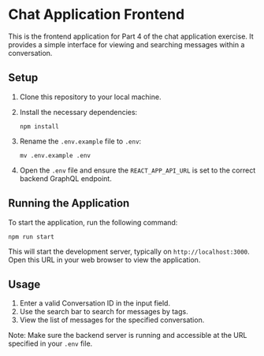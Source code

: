 # Chat Application Frontend

This is the frontend application for Part 4 of the chat application exercise. It provides a simple interface for viewing and searching messages within a conversation.

## Setup

1. Clone this repository to your local machine.

2. Install the necessary dependencies:

   ```
   npm install
   ```

3. Rename the `.env.example` file to `.env`:

   ```
   mv .env.example .env
   ```

4. Open the `.env` file and ensure the `REACT_APP_API_URL` is set to the correct backend GraphQL endpoint.

## Running the Application

To start the application, run the following command:

```
npm run start
```

This will start the development server, typically on `http://localhost:3000`. Open this URL in your web browser to view the application.

## Usage

1. Enter a valid Conversation ID in the input field.
2. Use the search bar to search for messages by tags.
3. View the list of messages for the specified conversation.

Note: Make sure the backend server is running and accessible at the URL specified in your `.env` file.
